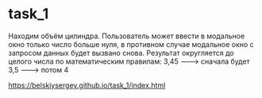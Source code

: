 # task_1

Находим объём цилиндра. Пользователь может ввести в модальное окно только число больше нуля, в противном случае модальное окно с запросом данных будет вызвано снова.
Результат округляется до целого числа по математическим правилам: 3,45 ---> сначала будет 3,5 ---> потом 4

https://belskiysergey.github.io/task_1/index.html
